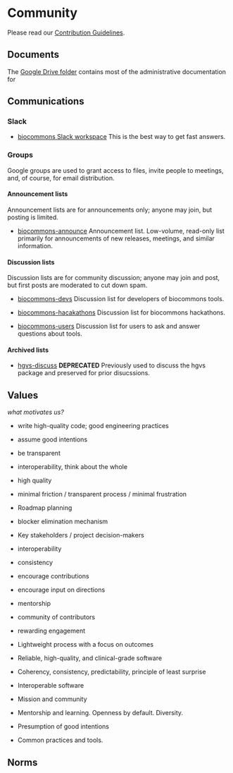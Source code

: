 # Community

Please read our [Contribution Guidelines](/contributing/).

## Documents

The [Google Drive folder](https://t.ly/biocommons-drive) contains most of the administrative documentation for 

## Communications

### Slack

* [biocommons Slack workspace](https://join.slack.com/t/biocommons/shared_invite/zt-1tg9dwtwg-nM1YIgAT04G6MiffLtKH1Q) 
  This is the best way to get fast answers.

<!-- Note to self: refresh link from https://biocommons.slack.com/admin/shared_invites -->

### Groups

Google groups are used to grant access to files, invite people to meetings, and, of
course, for email distribution.  

#### Announcement lists

Announcement lists are for announcements only; anyone may join, but posting is limited. 

* [biocommons-announce](https://groups.google.com/g/biocommons-announce)
  Announcement list. Low-volume, read-only list primarily for announcements of new releases, meetings, and similar
  information.

#### Discussion lists

Discussion lists are for community discussion; anyone may join and post, but first posts are
moderated to cut down spam.

* [biocommons-devs](https://groups.google.com/g/biocommons-devs)
  Discussion list for developers of biocommons tools.

* [biocommons-hacakathons](https://groups.google.com/g/biocommons-hackathons)
  Discussion list for biocommons hackathons.

* [biocommons-users](https://groups.google.com/g/biocommons-users)
  Discussion list for users to ask and answer questions about tools.

#### Archived lists

* [hgvs-discuss](https://groups.google.com/g/hgvs-discuss) **DEPRECATED**  Previously used to
  discuss the hgvs package and preserved for prior disucssions. 


## Values

*what motivates us?*

- write high-quality code; good engineering practices
- assume good intentions
- be transparent
- interoperability, think about the whole
- high quality 
- minimal friction / transparent process / minimal frustration
- Roadmap planning
- blocker elimination mechanism
- Key stakeholders / project decision-makers
- interoperability
- consistency
- encourage contributions
- encourage input on directions
- mentorship
- community of contributors
- rewarding engagement

- Lightweight process with a focus on outcomes
- Reliable, high-quality, and clinical-grade software
- Coherency, consistency, predictability, principle of least surprise
- Interoperable software
- Mission and community
- Mentorship and learning. Openness by default. Diversity.
- Presumption of good intentions
- Common practices and tools.


## Norms

